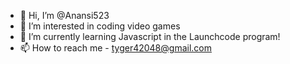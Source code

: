 - 👋 Hi, I’m @Anansi523
- 👀 I’m interested in coding video games
- 🌱 I’m currently learning Javascript in the Launchcode program! 
- 📫 How to reach me - tyger42048@gmail.com

<!---
Anansi523/Anansi523 is a ✨ special ✨ repository because its `README.md` (this file) appears on your GitHub profile.
You can click the Preview link to take a look at your changes.
--->
